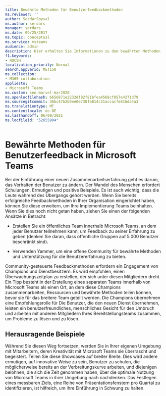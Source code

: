 ```yaml
---
title: Bewährte Methoden für Benutzerfeedbackmethoden
ms.reviewer: ''
author: SerdarSoysal
ms.author: serdars
manager: serdars
ms.date: 09/25/2017
ms.topic: conceptual
ms.service: msteams
audience: admin
description: Hier erhalten Sie Informationen zu den bewährten Methoden für Benutzerfeedback in Microsoft Teams, um optimales Arbeiten im Team sicherzustellen.
f1.keywords:
- NOCSH
localization_priority: Normal
search.appverid: MET150
ms.collection:
- M365-collaboration
appliesto:
- Microsoft Teams
ms.custom: seo-marvel-mar2020
ms.openlocfilehash: 6656871e2232df82f81bfea4568cf857e4271d79
ms.sourcegitcommit: 36bc47b2b9ee0e738fa814c31accacfe816da4a3
ms.translationtype: MT
ms.contentlocale: de-DE
ms.lasthandoff: 06/09/2021
ms.locfileid: "52855904"
---
```

# <a name="best-practices-for-user-feedback-methods-in-microsoft-teams"></a>Bewährte Methoden für Benutzerfeedback in Microsoft Teams

Bei der Einführung einer neuen Zusammenarbeitserfahrung geht es darum, das Verhalten der Benutzer zu ändern. Der Wandel des Menschen erfordert Schulungen, Ermutigen und positive Beispiele. Es ist auch wichtig, dass die Leute während des Übergangs gehört werden. Wenn Sie bereits erfolgreiche Feedbackmethoden in Ihrer Organisation eingerichtet haben, können Sie diese erweitern, um Ihre Implementierung Teams beinhalten. Wenn Sie dies noch nicht getan haben, ziehen Sie einen der folgenden Ansätze in Betracht:

- Erstellen Sie ein öffentliches Team innerhalb Microsoft Teams, an dem jeder Benutzer teilnehmen kann, um Feedback zu seiner Erfahrung zu geben (denken Sie daran, dass öffentliche Gruppen auf 5.000 Benutzer beschränkt sind).

- Verwenden Yammer, um eine offene Community für bewährte Methoden und Unterstützung für die Benutzererfahrung zu bieten.

Community-gesteuerte Feedbackmethoden erfordern ein Engagement von Champions und Dienstbesitzern. Es wird empfohlen, einen Überwachungszeitplan zu erstellen, der sich unter diesen Mitgliedern dreht. Ein Tipp besteht in der Erstellung eines separaten Teams innerhalb von Microsoft Teams als einen Ort, an dem diese Champions zusammenarbeiten, Ressourcen und bewährte Methoden teilen können, bevor sie für das breitere Team geteilt werden. Die Champions übernehmen eine Empfehlungsrolle für Die Benutzer, die den neuen Dienst übernehmen, leisten ein benutzerfreundliches, menschliches Gesicht für den Umbruch und arbeiten mit anderen Mitgliedern Ihres Bereitstellungsteams zusammen, um Probleme zu lösen und zu lösen.

## <a name="showcases"></a>Herausragende Beispiele

Während Sie diesen Weg fortsetzen, werden Sie in Ihrer eigenen Umgebung mit Mitarbeitern, deren Kreativität mit Microsoft Teams sie überrascht und begeistert. Teilen Sie diese Showcases auf breiter Breite. Dies wird andere ermutigen, auf innovative Weise zu sein, Benutzer zu schulen, die möglicherweise bereits an der Verbreitungskurve arbeiten, und diejenigen belohnen, die sich die Zeit genommen haben, über die optimale Nutzung von Microsoft Teams in ihrer Umgebung nach nachdenken. Das Festlegen eines messbaren Ziels, eine Reihe von Präsentationsfenstern pro Quartal zu identifizieren, ist hilfreich, um Ihre Einführung in Schwung zu halten.
